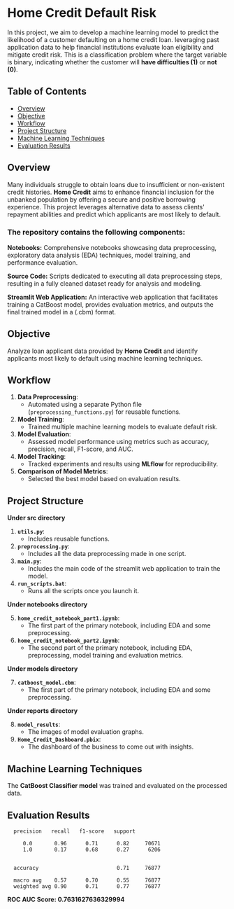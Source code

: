 # Home Credit Default Risk
In this project, we aim to develop a machine learning model to predict the likelihood of a customer defaulting on a home credit loan. leveraging past application data to help financial institutions evaluate loan eligibility and mitigate credit risk. This is a classification problem where the target variable is binary, indicating whether the customer will **have difficulties (1)** or **not (0)**.


## Table of Contents
- [Overview](#overview)
- [Objective](#objective)
- [Workflow](#workflow)
- [Project Structure](#project-structure)
- [Machine Learning Techniques](#machine-learning-techniques)
- [Evaluation Results](#evaluation-results)


## Overview
Many individuals struggle to obtain loans due to insufficient or non-existent credit histories. **Home Credit** aims to enhance financial inclusion for the unbanked population by offering a secure and positive borrowing experience. This project leverages alternative data to assess clients' repayment abilities and predict which applicants are most likely to default.

### The repository contains the following components:
**Notebooks:** Comprehensive notebooks showcasing data preprocessing, exploratory data analysis (EDA) techniques, model training, and performance evaluation.

**Source Code:** Scripts dedicated to executing all data preprocessing steps, resulting in a fully cleaned dataset ready for analysis and modeling.

**Streamlit Web Application:** An interactive web application that facilitates training a CatBoost model, provides evaluation metrics, and outputs the final trained model in a (.cbm) format.


## Objective
Analyze loan applicant data provided by **Home Credit** and identify applicants most likely to default using machine learning techniques.


## Workflow
1. **Data Preprocessing**:
   - Automated using a separate Python file (`preprocessing_functions.py`) for reusable functions.
2. **Model Training**:
   - Trained multiple machine learning models to evaluate default risk.
3. **Model Evaluation**:
   - Assessed model performance using metrics such as accuracy, precision, recall, F1-score, and AUC.
4. **Model Tracking**:
   - Tracked experiments and results using **MLflow** for reproducibility.
5. **Comparison of Model Metrics**:
   - Selected the best model based on evaluation results.


## Project Structure
**Under src directory**
1. **`utils.py`**:
   - Includes reusable functions.
2. **`preprocessing.py`**:
   - Includes all the data preprocessing made in one script.
3. **`main.py`**:
   - Includes the main code of the streamlit web application to train the model.
4. **`run_scripts.bat`**:
   - Runs all the scripts once you launch it.
     
**Under notebooks directory**

5. **`home_credit_notebook_part1.ipynb`**:
   - The first part of the primary notebook, including EDA and some preprocessing.
6. **`home_credit_notebook_part2.ipynb`**:
   - The second part of the primary notebook, including EDA, preprocessing, model training and evaluation metrics.
     
**Under models directory**

7. **`catboost_model.cbm`**:
   - The first part of the primary notebook, including EDA and some preprocessing.

**Under reports directory**

8. **`model_results`**:
   - The images of model evaluation graphs.
9. **`Home_Credit_Dashboard.pbix`**:
   - The dashboard of the business to come out with insights.
     


## Machine Learning Techniques
The **CatBoost Classifier model** was trained and evaluated on the processed data.


## Evaluation Results

      precision   recall   f1-score   support

         0.0       0.96      0.71      0.82     70671
         1.0       0.17      0.68      0.27      6206


      accuracy                         0.71     76877

      macro avg    0.57      0.70      0.55     76877
      weighted avg 0.90      0.71      0.77     76877

**ROC AUC Score: 0.7631627636329994**

